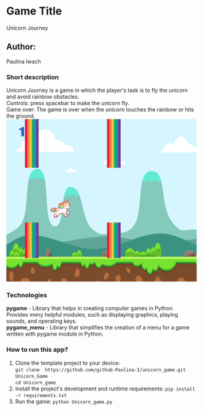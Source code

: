 # Game Title
Unicorn Journey
## Author: 
Paulina Iwach
### Short description
Unicorn Journey is a game in which the player's task is to fly the unicorn and avoid rainbow obstacles.\
Controls: press spacebar to make the unicorn fly.\
Game over: The game is over when the unicorn touches the rainbow or hits the ground.
![Screenshot](screen1.png)

### Technologies
**pygame** - Library that helps in creating computer games in Python. Provides meny helpful modules, such as displaying graphics, playing sounds, and operating keys.\
**pygame_menu** -  Library that simplifies the creation of a menu for a game written with pygame module in Python.

### How to run this app?
1. Clone the template project to your device:\
`git clone  https://github.com/github-Paulina-I/unicorn_game.git Unicorn_Game`\
`cd Unicorn_game `
2. Install the project's development and runtime requirements:
`pip install -r requirements.txt`
3. Run the game:
 `python Unicorn_game.py`